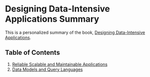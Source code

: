 # Designing Data-Intensive Applications Summary
This is a personalized summary of the book, [Designing Data-Intensive Applications](https://dataintensive.net/).

## Table of Contents
1. [Reliable Scalable and Maintainable Applications](chapter_1.md)
1. [Data Models and Query Languages](chapter_2.md)
